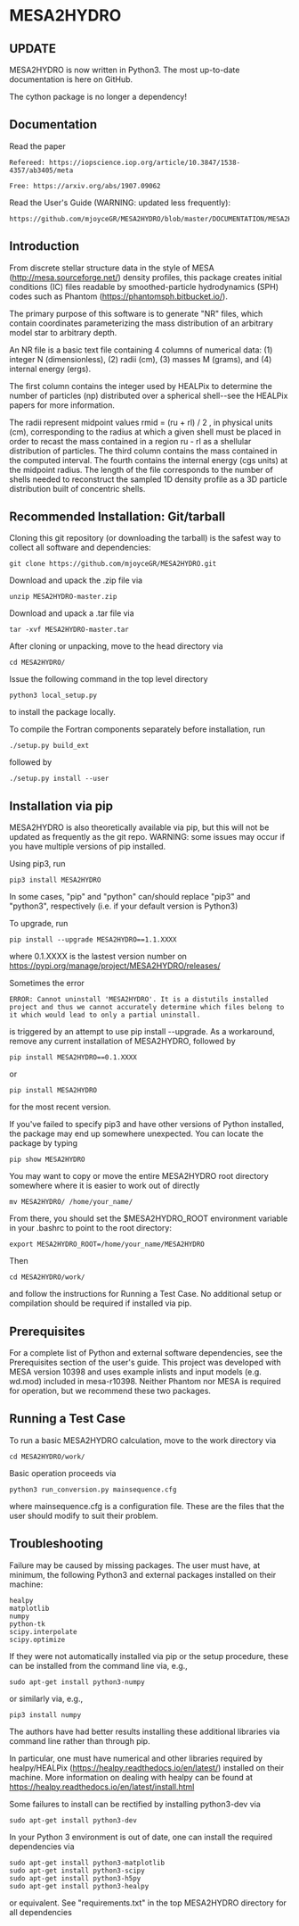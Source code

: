 # MESA2HYDRO


## UPDATE
MESA2HYDRO is now written in Python3. The most up-to-date documentation is here on GitHub.

The cython package is no longer a dependency!  

## Documentation
Read the paper

	Refereed: https://iopscience.iop.org/article/10.3847/1538-4357/ab3405/meta

	Free: https://arxiv.org/abs/1907.09062

Read the User's Guide (WARNING: updated less frequently):

	https://github.com/mjoyceGR/MESA2HYDRO/blob/master/DOCUMENTATION/MESA2HYDRO_users_guide.pdf

## Introduction
From discrete stellar structure data in the style of MESA (http://mesa.sourceforge.net/) density profiles, this package creates initial conditions (IC) files readable by smoothed-particle hydrodynamics (SPH) codes such as Phantom (https://phantomsph.bitbucket.io/).  

The primary purpose of this software is to generate "NR" files, which contain coordinates parameterizing the mass distribution of an arbitrary model star to arbitrary depth.

An NR file is a basic text file containing 4 columns of numerical data: 
(1) integer N (dimensionless),
(2) radii (cm),
(3) masses M (grams), and
(4) internal energy (ergs).

The first column contains the integer used by HEALPix to determine the number of particles (np) distributed over a spherical shell--see the HEALPix papers for more information. 

The radii represent midpoint values rmid = (ru + rl) / 2 , in physical units (cm), corresponding to the radius at which a given shell must be placed in order to recast the mass contained in a region ru - rl as a shellular distribution of particles. The third column contains the mass contained in the computed interval. The fourth contains the internal energy (cgs units) at the midpoint radius.
The length of the file corresponds to the number of shells needed to reconstruct the sampled 1D density profile as a 3D particle distribution built of concentric shells. 


## Recommended Installation: Git/tarball
Cloning this git repository (or downloading the tarball) is the safest way to collect all software and dependencies: 

	git clone https://github.com/mjoyceGR/MESA2HYDRO.git

Download and upack the .zip file via

	unzip MESA2HYDRO-master.zip

Download and upack a .tar file via

	tar -xvf MESA2HYDRO-master.tar

After cloning or unpacking, move to the head directory via

	cd MESA2HYDRO/

Issue the following command in the top level directory

	python3 local_setup.py

to install the package locally.


To compile the Fortran components separately before installation, run


	./setup.py build_ext

followed by

	./setup.py install --user



## Installation via pip

MESA2HYDRO is also theoretically available via pip, but this will not be updated as frequently as the git repo. 
WARNING: some issues may occur if you have multiple versions of pip installed.

Using pip3, run

	pip3 install MESA2HYDRO


In some cases, "pip" and "python" can/should replace "pip3" and "python3", respectively (i.e. if your default version is Python3)

To upgrade, run

	pip install --upgrade MESA2HYDRO==1.1.XXXX

where 0.1.XXXX is the lastest version number on https://pypi.org/manage/project/MESA2HYDRO/releases/

Sometimes the error 

	ERROR: Cannot uninstall 'MESA2HYDRO'. It is a distutils installed project and thus we cannot accurately determine which files belong to it which would lead to only a partial uninstall.

is triggered by an attempt to use pip install --upgrade. As a workaround, remove any current installation of MESA2HYDRO, followed by 

	pip install MESA2HYDRO==0.1.XXXX

or 

	pip install MESA2HYDRO

for the most recent version.


If you've failed to specify pip3 and have other versions of Python installed, the package may end up somewhere unexpected.
You can locate the package by typing

	pip show MESA2HYDRO

You may want to copy or move the entire MESA2HYDRO root directory somewhere where it is easier to work out of directly 

	mv MESA2HYDRO/ /home/your_name/

From there, you should set the $MESA2HYDRO_ROOT environment variable in your .bashrc to point to the root directory:

	export MESA2HYDRO_ROOT=/home/your_name/MESA2HYDRO

Then

	cd MESA2HYDRO/work/

and follow the instructions for Running a Test Case. No additional setup or compilation should be required if installed via pip. 

## Prerequisites
For a complete list of Python and external software dependencies, see the Prerequisites section of the user's guide.
This project was developed with MESA version 10398 and uses example inlists and input models (e.g. wd.mod) included in mesa-r10398. Neither Phantom nor MESA is required for operation, but we recommend these two packages. 


## Running a Test Case
To run a basic MESA2HYDRO calculation, move to the work directory via

	cd MESA2HYDRO/work/

Basic operation proceeds via

	python3 run_conversion.py mainsequence.cfg

where mainsequence.cfg is a configuration file. These are the files that the user should modify to suit their problem. 



## Troubleshooting
Failure may be caused by missing packages. The user must have, at minimum, the following Python3 and external packages installed on their machine:

	healpy
	matplotlib
	numpy
  	python-tk
  	scipy.interpolate
	scipy.optimize


If they were not automatically installed via pip or the setup procedure, these can be installed from the command line via, e.g., 

	sudo apt-get install python3-numpy

or similarly via, e.g., 

	pip3 install numpy 

The authors have had better results installing these additional libraries via command line rather than through pip. 

In particular, one must have numerical and other libraries required by healpy/HEALPix (https://healpy.readthedocs.io/en/latest/) installed on their machine. 
More information on dealing with healpy can be found at https://healpy.readthedocs.io/en/latest/install.html


Some failures to install can be rectified by installing python3-dev via 
	
	sudo apt-get install python3-dev

In your Python 3 environment is out of date, one can install the required dependencies via 

	sudo apt-get install python3-matplotlib
	sudo apt-get install python3-scipy
	sudo apt-get install python3-h5py
	sudo apt-get install python3-healpy

or equivalent. See "requirements.txt" in the top MESA2HYDRO directory for all dependencies